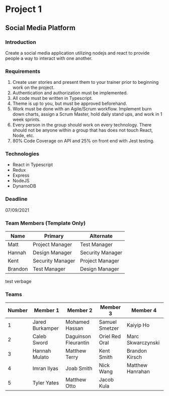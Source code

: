 # Project 1

## Social Media Platform

### Introduction
Create a social media application utilizing nodejs and react to provide people a way to interact with one another. 

### Requirements
1. Create user stories and present them to your trainer prior to beginning work on the project.
2. Authentication and authorization must be implemented.
3. All code must be written in Typescript.
4. Theme is up to you, but must be approved beforehand.
5. Work must be done with an Agile/Scrum workflow. Implement burn down charts, assign a Scrum Master, hold daily stand ups, and work in 1 week sprints.
6. Every person in the group should work on every technology. There should not be anyone within a group that has does not touch React, Node, etc.
7. 80% Code Coverage on API and 25% on front end with Jest testing.

### Technologies
 - React in Typescript
 - Redux
 - Express
 - NodeJS
 - DynamoDB

### Deadline
07/09/2021

### Team Members (Template Only)
| Name  | Primary | Alternate |
| ----- | ------- | --------- |
| Matt  | Project Manager | Test Manager |
| Hannah | Design Manager | Security Manager |
| Kent | Security Manager | Project Manager |
| Brandon | Test Manager | Design Manager |

test verbage

### Teams
| Number | Member 1 | Member 2 | Member 3 | Member 4 |
| ------ | -------- | -------- | -------- | -------- |
| 1 | Jared Burkamper | Mohamed Hassan | Samuel Smetzer | Kaiyip Ho |
| 2 | Caleb Sword | Daguinson Fleurantin | Oriel Red Oral | Marc Skwarczynski |
| 3 | Hannah Mulato | Matthew Terry | Kent Smith | Brandon Kirsch |
| 4 | Imran Ilyas | Joab Smith | Nick Wang |Matthew Hanrahan
| 5 | Tyler Yates | Matthew Otto | Jacob Kula
